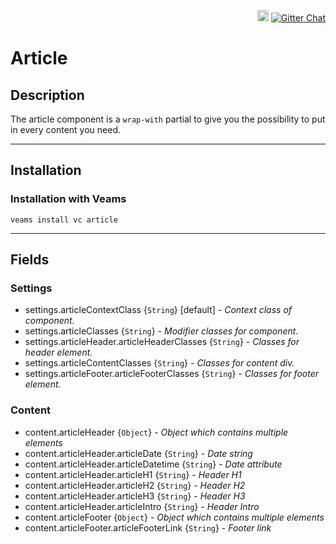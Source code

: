 <p align="right">
<a href="https://badge.fury.io/js/veams-component-article"><img src="https://badge.fury.io/js/veams-component-article.svg" alt="npm version" height="18"></a>
    <a href="https://gitter.im/Sebastian-Fitzner/Veams?utm_source=badge&utm_medium=badge&utm_campaign=pr-badge"><img src="https://badges.gitter.im/Sebastian-Fitzner/Veams.svg" alt="Gitter Chat" /></a>
</p>

# Article

## Description

The article component is a `wrap-with` partial to give you the possibility to put in every content you need. 

----------- 

## Installation 

### Installation with Veams

`veams install vc article`

----------- 

## Fields

### Settings
- settings.articleContextClass {`String`} [default] - _Context class of component._
- settings.articleClasses {`String`} - _Modifier classes for component._
- settings.articleHeader.articleHeaderClasses {`String`} - _Classes for header element._
- settings.articleContentClasses {`String`} - _Classes for content div._
- settings.articleFooter.articleFooterClasses {`String`} - _Classes for footer element._


### Content 
- content.articleHeader {`Object`} - _Object which contains multiple elements_
- content.articleHeader.articleDate {`String`} - _Date string_
- content.articleHeader.articleDatetime {`String`} - _Date attribute_
- content.articleHeader.articleH1 {`String`} - _Header H1_
- content.articleHeader.articleH2 {`String`} - _Header H2_
- content.articleHeader.articleH3 {`String`} - _Header H3_
- content.articleHeader.articleIntro {`String`} - _Header Intro_
- content.articleFooter {`Object`} - _Object which contains multiple elements_
- content.articleFooter.articleFooterLink {`String`} - _Footer link_
